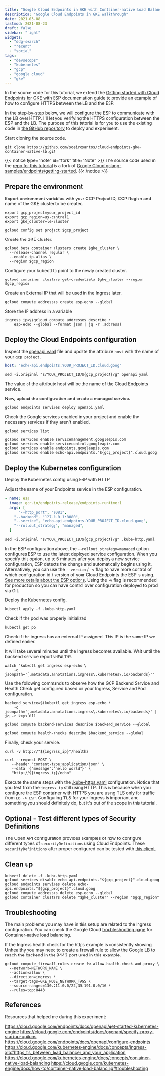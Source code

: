 ```yaml
---
title: "Google Cloud Endpoints in GKE with Container-native Load Balancing"
description: "Google Cloud Endpoints in GKE walkthrough"
date: 2021-03-08
lastmod: 2021-08-23
draft: false
sidebar: "right"
widgets:
  - "ddg-search"
  - "recent"
  - "social"
tags:
  - "devsecops"
  - "kubernetes"
  - "gcp"
  - "google cloud"
  - "gke"
---
```

In the source code for this tutorial, we extend the [Getting started with Cloud Endpoints for GKE with ESP](https://cloud.google.com/endpoints/docs/openapi/get-started-kubernetes-engine) documentation guide to provide an example of how to configure HTTPS between the LB and the ESP.

In the step-by-step below, we will configure the ESP to communicate with the LB over HTTP. I'll let you verifying the HTTPS configuration between the ESP and the LB. The purpose of this tutorial is for you to use the existing code in [the GitHub repository](https://github.com/soeirosantos/cloud-endpoints-gke-container-native-lb) to deploy and experiment.

<!--more-->

Start cloning the source code.

```shell
git clone https://github.com/soeirosantos/cloud-endpoints-gke-container-native-lb.git
```

{{< notice type="note" id="fork" title="Note" >}}
The source code used in the [repo for this tutorial](https://github.com/soeirosantos/cloud-endpoints-gke-container-native-lb) is a fork of [Google Cloud golang-samples/endpoints/getting-started](github.com/GoogleCloudPlatform/golang-samples/endpoints/getting-started).
{{< /notice >}}

## Prepare the environment

Export environment variables with your GCP Project ID, GCP Region and name of the GKE cluster to be created.

```shell
export gcp_project=your_project_id
export gcp_region=us-central1
export gke_cluster=le-cluster
```

```shell
gcloud config set project $gcp_project
```

Create the GKE cluster.

```shell
gcloud beta container clusters create $gke_cluster \
  --release-channel regular \
  --enable-ip-alias \
  --region $gcp_region
```

Configure your kubectl to point to the newly created cluster.

```shell
gcloud container clusters get-credentials $gke_cluster --region $gcp_region
```

Create an External IP that will be used in the Ingress later.

```shell
gcloud compute addresses create esp-echo --global
```

Store the IP address in a variable

```shell
ingress_ip=$(gcloud compute addresses describe \
    esp-echo --global --format json | jq -r .address)
```

## Deploy the Cloud Endpoints configuration

Inspect the [openapi.yaml](https://github.com/soeirosantos/cloud-endpoints-gke-container-native-lb/blob/main/openapi.yaml) file and update the attribute `host` with the name of your `gcp_project`.

```yaml
host: "echo-api.endpoints.YOUR_PROJECT_ID.cloud.goog"
```

```shell
sed -i.original "s/YOUR_PROJECT_ID/${gcp_project}/g" openapi.yaml
```

The value of the attribute host will be the name of the Cloud Endpoints service.

Now, upload the configuration and create a managed service.

```shell
gcloud endpoints services deploy openapi.yaml
```

Check the Google services enabled in your project and enable the necessary services if they aren't enabled.

```shell
gcloud services list

gcloud services enable servicemanagement.googleapis.com
gcloud services enable servicecontrol.googleapis.com
gcloud services enable endpoints.googleapis.com
gcloud services enable echo-api.endpoints."${gcp_project}".cloud.goog
```

## Deploy the Kubernetes configuration

Deploy the Kubernetes config using ESP with HTTP.

Adjust the name of your Endpoints service in the ESP configuration.

```yaml
- name: esp
  image: gcr.io/endpoints-release/endpoints-runtime:1
  args: [
      "--http_port", "8081",
    "--backend", "127.0.0.1:8080",
    "--service", "echo-api.endpoints.YOUR_PROJECT_ID.cloud.goog",
    "--rollout_strategy", "managed",
  ]
```

```shell
sed -i.original "s/YOUR_PROJECT_ID/${gcp_project}/g" .kube-http.yaml
```

In the ESP configuration above, the `--rollout_strategy=managed` option configures ESP to use the latest deployed service configuration. When you specify this option, up to 5 minutes after you deploy a new service configuration, ESP detects the change and automatically begins using it. Alternatively, you can use the `--version` / `-v` flag to have more control of which configuration id / version of your Cloud Endpoints the ESP is using. [See more details about the ESP options](https://cloud.google.com/endpoints/docs/openapi/specify-proxy-startup-options). Using the `-v` flag is recommended for production so you can have control over configuration deployed to prod via Git.

Deploy the Kubernetes config.

```shell
kubectl apply -f .kube-http.yaml
```

Check if the pod was properly initialized

```shell
kubectl get po
```

Check if the ingress has an external IP assigned. This IP is the same IP we defined earlier.

It will take several minutes until the Ingress becomes available. Wait until the backend service reports `HEALTHY`.

```shell
watch "kubectl get ingress esp-echo \
    -o jsonpath='{.metadata.annotations.ingress\.kubernetes\.io/backends}'"
```

Use the following commands to observe how the GCP Backend Service and Health Check get configured based on your Ingress, Service and Pod configuration.

```shell
backend_service=$(kubectl get ingress esp-echo \
    -o jsonpath='{.metadata.annotations.ingress\.kubernetes\.io/backends}' | jq -r keys[0])

gcloud compute backend-services describe $backend_service --global

gcloud compute health-checks describe $backend_service --global
```

Finally, check your service.

```shell
curl -v http://"${ingress_ip}"/healthz

curl --request POST \
   --header "content-type:application/json" \
   --data '{"message":"hello world"}' \
   "http://${ingress_ip}/echo"
```

Execute the same steps with the [.kube-https.yaml](https://github.com/soeirosantos/cloud-endpoints-gke-container-native-lb/blob/main/.kube-https.yaml) configuration. Notice that you test from the `ingress_ip` still using HTTP. This is because when you configure the ESP container with HTTPS you are using TLS only for traffic from `LB -> ESP`. Configuring TLS for your Ingress is important and something you should definitely do, but it's out of the scope in this tutorial.

## Optional - Test different types of Security Definitions

The Open API configuration provides examples of how to configure different types of `securityDefinitions` using Cloud Endpoints. These `securityDefinitions` after proper configured can be tested with [this client](https://github.com/soeirosantos/cloud-endpoints-gke-container-native-lb/blob/main/client/main.go).

## Clean up

```shell
kubectl delete -f .kube-http.yaml
gcloud services disable echo-api.endpoints."${gcp_project}".cloud.goog
gcloud endpoints services delete echo-api.endpoints."${gcp_project}".cloud.goog
gcloud compute addresses delete esp-echo --global
gcloud container clusters delete "$gke_cluster" --region "$gcp_region"
```

## Troubleshooting

The main problems you may have in this setup are related to the Ingress configuration. You can check the Google Cloud [troubleshooting page](https://cloud.google.com/kubernetes-engine/docs/how-to/container-native-load-balancing#troubleshooting) for Container-native load balancing.

If the Ingress health check for the https example is consistently showing Unhealthy you may need to create a firewall rule to allow the Google LB to reach the backend in the 8443 port used in this example.

```shell
gcloud compute firewall-rules create fw-allow-health-check-and-proxy \
  --network=NETWORK_NAME \
  --action=allow \
  --direction=ingress \
  --target-tags=GKE_NODE_NETWORK_TAGS \
  --source-ranges=130.211.0.0/22,35.191.0.0/16 \
  --rules=tcp:8443
 ```

## References

Resources that helped me during this experiment:

https://cloud.google.com/endpoints/docs/openapi/get-started-kubernetes-engine
https://cloud.google.com/endpoints/docs/openapi/specify-proxy-startup-options
https://cloud.google.com/endpoints/docs/openapi/configure-endpoints
https://cloud.google.com/kubernetes-engine/docs/concepts/ingress-xlb#https_tls_between_load_balancer_and_your_application
https://cloud.google.com/kubernetes-engine/docs/concepts/container-native-load-balancing
https://cloud.google.com/kubernetes-engine/docs/how-to/container-native-load-balancing#troubleshooting
